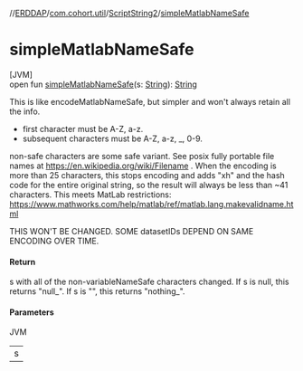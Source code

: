 //[ERDDAP](../../../index.md)/[com.cohort.util](../index.md)/[ScriptString2](index.md)/[simpleMatlabNameSafe](simple-matlab-name-safe.md)

# simpleMatlabNameSafe

[JVM]\
open fun [simpleMatlabNameSafe](simple-matlab-name-safe.md)(s: [String](https://docs.oracle.com/en/java/javase/17/docs/api/java.base/java/lang/String.html)): [String](https://docs.oracle.com/en/java/javase/17/docs/api/java.base/java/lang/String.html)

This is like encodeMatlabNameSafe, but simpler and won't always retain all the info. 

- first character must be A-Z, a-z.
- subsequent characters must be A-Z, a-z, _, 0-9.

 non-safe characters are some safe variant.  See posix fully portable file names at https://en.wikipedia.org/wiki/Filename .  When the encoding is more than 25 characters, this stops encoding and adds &quot;xh&quot; and the hash code for the entire original string, so the result will always be less than ~41 characters.  This meets MatLab restrictions: https://www.mathworks.com/help/matlab/ref/matlab.lang.makevalidname.html 

THIS WON'T BE CHANGED. SOME datasetIDs DEPEND ON SAME ENCODING OVER TIME.

#### Return

s with all of the non-variableNameSafe characters changed. If s is null, this returns &quot;null_&quot;. If s is &quot;&quot;, this returns &quot;nothing_&quot;.

#### Parameters

JVM

| |
|---|
| s |